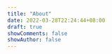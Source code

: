 ```yaml
---
title: "About"
date: 2022-03-28T22:24:44+08:00
draft: true
showComments: false
showAuthor: false
---
```

